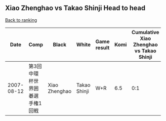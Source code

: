 ## Xiao Zhenghao vs Takao Shinji Head to head

[Back to ranking](../../index.md)




| **Date** | **Comp** | **Black** | **White** | **Game result** | **Komi** | **Cumulative Xiao Zhenghao vs Takao Shinji** | **Xiao Zhenghao streak** | **Takao Shinji streak** | 
| --- | --- | --- | --- | --- | --- | --- | --- | --- |
| 2007-08-12 | 第3回中環杯世界囲碁選手権1回戦 | Xiao Zhenghao | Takao Shinji | W+R | 6.5 | 0:1 | 0 | 1 |




